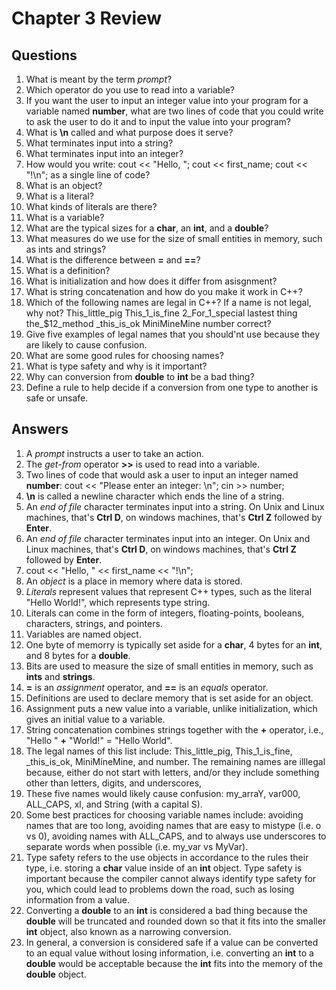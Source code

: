 Chapter 3 Review
================

## Questions

1. What is meant by the term *prompt*?
2. Which operator do you use to read into a variable?
3. If you want the user to input an integer value into your program for a variable named **number**, what are two lines of code that you could write to ask the user to do it and to input the value into your program?
4. What is **\n** called and what purpose does it serve?
5. What terminates input into a string?
6. What terminates input into an integer?
7. How would you write:
		cout << "Hello, ";
		cout << first_name;
		cout << "!\n";
   as a single line of code?
8. What is an object?
9. What is a literal?
10. What kinds of literals are there?
11. What is a variable?
12. What are the typical sizes for a **char**, an **int**, and a **double**?
13. What measures do we use for the size of small entities in memory, such as ints and strings?
14. What is the difference between **=** and **==**?
15. What is a definition?
16. What is initialization and how does it differ from asisgnment?
17. What is string concatenation and how do you make it work in C++?
18. Which of the following names are legal in C++? If a name is not legal, why not?
    This_little_pig		This_1_is_fine		2_For_1_special
	lastest thing		the_$12_method		_this_is_ok
	MiniMineMine		number				correct?
19. Give five examples of legal names that you should'nt use because they are likely to cause confusion.
20. What are some good rules for choosing names?
21. What is type safety and why is it important?
22. Why can conversion from **double** to **int** be a bad thing?
23. Define a rule to help decide if a conversion from one type to another is safe or unsafe.


## Answers

1. A *prompt* instructs a user to take an action.
2. The *get-from* operator **>>** is used to read into a variable.
3. Two lines of code that would ask a user to input an integer named **number**:
        cout << "Please enter an integer: \n";
	    cin >> number;
4. **\n** is called a newline character which ends the line of a string.
5. An *end of file* character terminates input into a string. On Unix and Linux machines, that's **Ctrl D**, on windows machines, that's **Ctrl Z** followed by **Enter**.
6. An *end of file* character terminates input into an integer. On Unix and Linux machines,     that's **Ctrl D**, on windows machines, that's **Ctrl Z** followed by **Enter**.
7. cout << "Hello, "
        << first_name
        << "!\n";
8. An *object* is a place in memory where data is stored.
9. *Literals* represent values that represent C++ types, such as the literal "Hello World!", which represents type string.
10. Literals can come in the form of integers, floating-points, booleans, characters, strings, and pointers.
11. Variables are named object.
12. One byte of memorry is typically set aside for a **char**, 4 bytes for an **int**, and 8 bytes for a **double**.
13. Bits are used to measure the size of small entities in memory, such as **ints** and **strings**.
14. **=** is an *assignment* operator, and **==** is an *equals* operator.
15. Definitions are used to declare memory that is set aside for an object.
16. Assignment puts a new value into a variable, unlike initialization, which gives an initial value to a  variable.
17. String concatenation combines strings together with the **+** operator, i.e., "Hello " **+** "World!" = "Hello World".
18. The legal names of this list include: This_little_pig, This_1_is_fine, _this_is_ok, MiniMineMine, and number. The remaining names are illlegal because, either do not start with letters, and/or they include something other than letters, digits, and underscores, 
19. These five names would likely cause confusion: my_arraY, var000, ALL_CAPS, xl, and String (with a capital S).
20. Some best practices for choosing variable names include: avoiding names that are too long, avoiding names that are easy to mistype (i.e. o vs 0), avoiding names with ALL_CAPS, and to always use underscores to separate words when possible (i.e. my_var vs MyVar).
21. Type safety refers to the use objects in accordance to the rules their type, i.e. storing a **char** value inside of an **int** object. Type safety is important because the compiler cannot always identify type safety for you, which could lead to problems down the road, such as losing information from a value.
22. Converting a **double** to an **int** is considered a bad thing because the **double** will be truncated and rounded down so that it fits into the smaller **int** object, also known as a narrowing conversion.
23. In general, a conversion is considered safe if a value can be converted to an equal value without losing information, i.e. converting an **int** to a **double** would be acceptable because the **int** fits into the memory of the **double** object.
